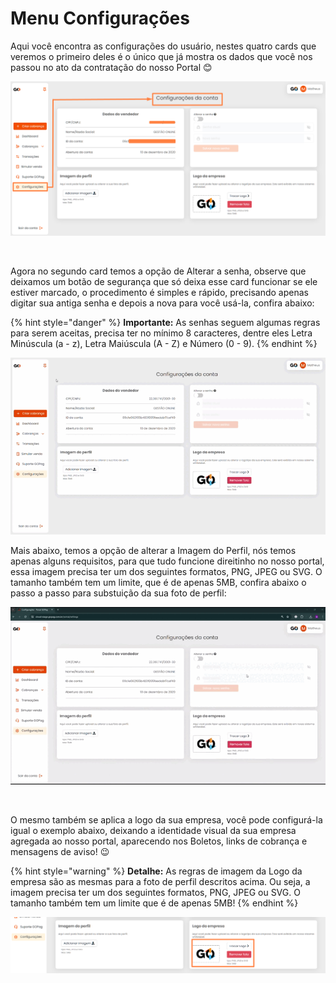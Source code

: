 # Menu Configurações

<p>Aqui você encontra as configurações do usuário, nestes quatro cards que veremos o primeiro deles é o único que já mostra os dados que você nos passou no ato da contratação do nosso Portal 😊</p>

![configuracoes_menu](../assets/prints/configuracoes_menu.png)

<br>

<p>Agora no segundo card temos a opção de Alterar a senha, observe que deixamos um botão de segurança que só deixa esse card funcionar se ele estiver marcado, o procedimento é simples e rápido, precisando apenas digitar sua antiga senha e depois a nova para você usá-la, confira abaixo:</p>

{% hint style="danger" %}
**Importante:** As senhas seguem algumas regras para serem aceitas, precisa ter no mínimo 8 caracteres, dentre eles Letra Minúscula (a - z), Letra Maiúscula (A - Z) e Número (0 - 9).
{% endhint %}

![configuracoes_menu_alterar_senha](../assets/prints/configuracoes_menu_alterar_senha.gif)

<p>Mais abaixo, temos a opção de alterar a Imagem do Perfil, nós temos apenas alguns requisitos, para que tudo funcione direitinho no nosso portal, essa imagem precisa ter um dos seguintes formatos, PNG, JPEG ou SVG. O tamanho também tem um limite, que é de apenas 5MB, confira abaixo o passo a passo para substuição da sua foto de perfil:</p>

![configuracoes_menu_alterar_foto_perfil](../assets/prints/configuracoes_menu_alterar_foto_perfil.gif)

<br>

<p>O mesmo também se aplica a logo da sua empresa, você pode configurá-la igual o exemplo abaixo, deixando a identidade visual da sua empresa agregada ao nosso portal, aparecendo nos Boletos, links de cobrança e mensagens de aviso! 😉</p>

{% hint style="warning" %}
**Detalhe:** As regras de imagem da Logo da empresa são as mesmas para a foto de perfil descritos acima. Ou seja, a imagem precisa ter um dos seguintes formatos, PNG, JPEG ou SVG. O tamanho também tem um limite que é de apenas 5MB!
{% endhint %}

![configuracoes_menu_alterar_foto_empresa](../assets/prints/configuracoes_menu_alterar_foto_empresa.png)


